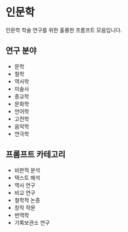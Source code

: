 # 인문학

인문학 학술 연구를 위한 훌륭한 프롬프트 모음입니다.

## 연구 분야
- 문학
- 철학
- 역사학
- 미술사
- 종교학
- 문화학
- 언어학
- 고전학
- 음악학
- 연극학

## 프롬프트 카테고리
- 비판적 분석
- 텍스트 해석
- 역사 연구
- 비교 연구
- 철학적 논증
- 창작 작문
- 번역학
- 기록보관소 연구